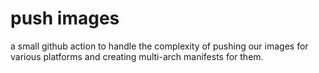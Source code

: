 # push images

a small github action to handle the complexity of pushing our images for various platforms and creating multi-arch manifests for them.
